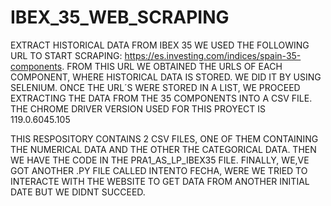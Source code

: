 # IBEX_35_WEB_SCRAPING
EXTRACT HISTORICAL DATA FROM IBEX 35
WE USED THE FOLLOWING URL TO START SCRAPING: https://es.investing.com/indices/spain-35-components. FROM THIS URL WE OBTAINED THE URLS OF EACH COMPONENT, WHERE HISTORICAL DATA IS STORED.
WE DID IT BY USING SELENIUM. ONCE THE URL´S WERE STORED IN A LIST, WE PROCEED EXTRACTING THE DATA FROM THE 35 COMPONENTS INTO A CSV FILE. 
THE CHROME DRIVER VERSION USED FOR THIS PROYECT IS 119.0.6045.105	

THIS RESPOSITORY CONTAINS 2 CSV FILES, ONE OF THEM CONTAINING THE NUMERICAL DATA AND THE OTHER THE CATEGORICAL DATA.
THEN WE HAVE THE CODE IN THE PRA1_AS_LP_IBEX35 FILE.
FINALLY, WE,VE GOT ANOTHER .PY FILE CALLED INTENTO FECHA, WERE WE TRIED TO INTERACTE WITH THE WEBSITE TO GET DATA FROM ANOTHER INITIAL DATE BUT WE DIDNT SUCCEED.
